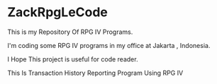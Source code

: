 ZackRpgLeCode
=============

This is my Repository Of RPG IV Programs. 

I'm coding some RPG IV programs in my office at Jakarta , Indonesia.

I Hope This project is useful for code reader.

This Is Transaction History Reporting Program Using RPG IV  
